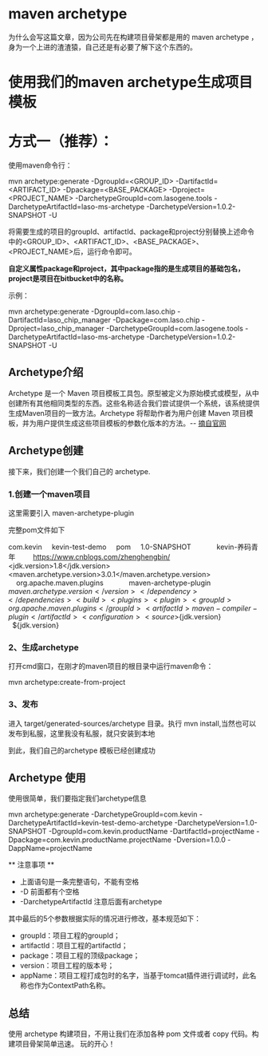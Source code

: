 # maven archetype

为什么会写这篇文章，因为公司先在构建项目骨架都是用的 maven archetype ，身为一个上进的渣渣猿，自己还是有必要了解下这个东西的。

# 使用我们的maven archetype生成项目模板

# 方式一（推荐）：

使用maven命令行：

mvn archetype:generate -DgroupId=<GROUP_ID> -DartifactId=<ARTIFACT_ID> -Dpackage=<BASE_PACKAGE> -Dproject=<PROJECT_NAME> -DarchetypeGroupId=com.lasogene.tools -DarchetypeArtifactId=laso-ms-archetype -DarchetypeVersion=1.0.2-SNAPSHOT -U



将需要生成的项目的groupId、artifactId、package和project分别替换上述命令中的<GROUP_ID>、<ARTIFACT_ID>、<BASE_PACKAGE>、<PROJECT_NAME>后，运行命令即可。

**自定义属性package和project，其中package指的是生成项目的基础包名，project是项目在bitbucket中的名称。**



示例：

mvn archetype:generate -DgroupId=com.laso.chip -DartifactId=laso_chip_manager -Dpackage=com.laso.chip -Dproject=laso_chip_manager -DarchetypeGroupId=com.lasogene.tools -DarchetypeArtifactId=laso-ms-archetype -DarchetypeVersion=1.0.2-SNAPSHOT -U



## **Archetype介绍**

Archetype 是一个 Maven 项目模板工具包。原型被定义为原始模式或模型，从中创建所有其他相同类型的东西。这些名称适合我们尝试提供一个系统，该系统提供生成Maven项目的一致方法。Archetype 将帮助作者为用户创建 Maven 项目模板，并为用户提供生成这些项目模板的参数化版本的方法。-- [摘自官网](https://maven.apache.org/archetype/index.html)

## **Archetype创建**

接下来，我们创建一个我们自己的 archetype.

### **1.创建一个maven项目**

这里需要引入 maven-archetype-plugin

完整pom文件如下

<groupId>com.kevin</groupId>     <artifactId>kevin-test-demo</artifactId>     <packaging>pom</packaging>     <version>1.0-SNAPSHOT</version>     <organization>         <name>kevin-养码青年</name>         <url>https://www.cnblogs.com/zhenghengbin/</url>     </organization>     <properties>         <jdk.version>1.8</jdk.version>         <maven.archetype.version>3.0.1</maven.archetype.version>     </properties>     <dependencies>         <dependency>             <groupId>org.apache.maven.plugins</groupId>             <artifactId>maven-archetype-plugin</artifactId>             <version>${maven.archetype.version}</version>         </dependency>     </dependencies>     <build>         <plugins>             <plugin>                 <groupId>org.apache.maven.plugins</groupId>                 <artifactId>maven-compiler-plugin</artifactId>                 <configuration>                     <source>${jdk.version}</source>                     <target>${jdk.version}</target>                 </configuration>             </plugin>         </plugins>     </build> </project>

### **2、生成archetype**

打开cmd窗口，在刚才的maven项目的根目录中运行maven命令：

mvn archetype:create-from-project

### **3、发布**

进入 target/generated-sources/archetype 目录。执行 mvn install,当然也可以发布到私服，这里我没有私服，就只安装到本地

到此，我们自己的archetype 模板已经创建成功

## **Archetype 使用**

使用很简单，我们要指定我们archetype信息

mvn archetype:generate -DarchetypeGroupId=com.kevin -DarchetypeArtifactId=kevin-test-demo-archetype -DarchetypeVersion=1.0-SNAPSHOT -DgroupId=com.kevin.productName -DartifactId=projectName -Dpackage=com.kevin.productName.projectName -Dversion=1.0.0 -DappName=projectName

** 注意事项 **

- 上面语句是一条完整语句，不能有空格
- -D 前面都有个空格
- -DarchetypeArtifactId 注意后面有archetype

其中最后的5个参数根据实际的情况进行修改，基本规范如下：

- groupId：项目工程的groupId；
- artifactId：项目工程的artifactId；
- package：项目工程的顶级package；
- version：项目工程的版本号；
- appName：项目工程打成包时的名字，当基于tomcat插件进行调试时，此名称也作为ContextPath名称。

## **总结**

使用 archetype 构建项目，不用让我们在添加各种 pom 文件或者 copy 代码。构建项目骨架简单迅速。 玩的开心！